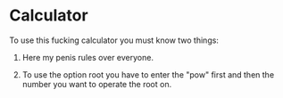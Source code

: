 # Calculator

To use this fucking calculator you must know two things:

1. Here my penis rules over everyone.

2. To use the option root you have to enter the "pow" first and then the number you want to operate the root on.
